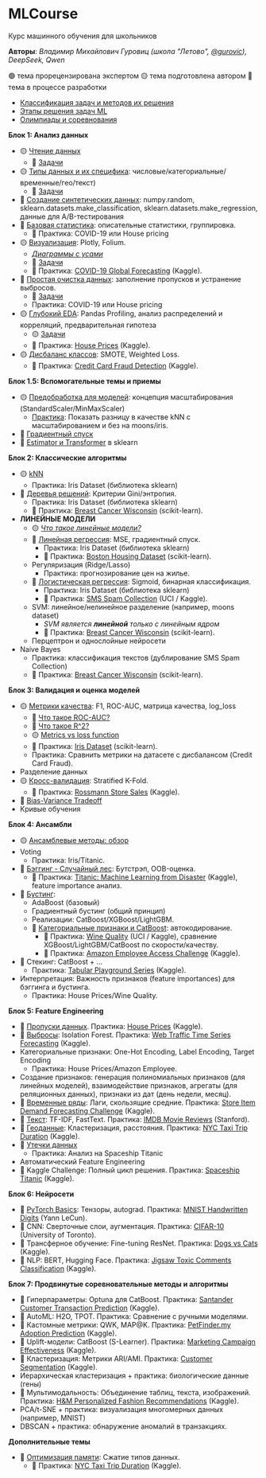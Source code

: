 # MLCourse  
Курс машинного обучения для школьников

**Авторы**: *Владимир Михайлович Гуровиц (школа "Летово", [@gurovic](https://t.me/gurovic)), DeepSeek, Qwen*

🟢 тема прорецензирована экспертом
🟡 тема подготовлена автором
🔴 тема в процессе разработки

* [Классификация задач и методов их решения](problems.md)
* [Этапы решения задач ML](methods.md)
* [Олимпиады и соревнования](olympiads.md)

**Блок 1: Анализ данных**  
* 🟡 [Чтение данных](010_read.ipynb)
  * 🔴 [Задачи](010_read_tasks.md)
* 🟡 [Типы данных и их специфика](012_types.ipynb): числовые/категориальные/временные/гео/текст)
  * 🔴 [Задачи](012_types_tasks.md)
* 🔴 [Создание синтетических данных](013_create_data.ipynb): numpy.random, sklearn.datasets.make_classification, sklearn.datasets.make_regression, данные для A/B-тестирования
* 🔴 [Базовая статистика](016_base_stat.ipynb): описательные статистики, группировка.
  * 🔴 Практика: COVID-19 или House pricing
* 🟡 [Визуализация](015_visualization.ipynb): Plotly, Folium.
  * [*Диаграммы с усами*](015_10_boxplot_whiskers.md) 
  * 🔴 [Задачи](015_visualization_tasks.md)
  * 🔴 Практика: [COVID-19 Global Forecasting](https://www.kaggle.com/imdevskp/corona-virus-report) (Kaggle).  
* 🔴 [Простая очистка данных](017_clean_data.ipynb): заполнение пропусков и устранение выбросов.
  * 🔴 [Задачи](017_clean_data_tasks.md)
  * Практика: COVID-19 или House pricing
* 🟡 [Глубокий EDA](019_EDA.ipynb): Pandas Profiling, анализ распределений и корреляций, предварительная гипотеза
  * 🟡 [Задачи](019_EDA_tasks.md)
  * 🔴 Практика: [House Prices](https://www.kaggle.com/c/house-prices-advanced-regression-datasets) (Kaggle).  
* 🟡 [Дисбаланс классов](030_disbalance.ipynb): SMOTE, Weighted Loss.
  * 🔴 Практика: [Credit Card Fraud Detection](https://www.kaggle.com/mlg-ulb/creditcardfraud) (Kaggle).  

**Блок 1.5: Вспомогательные темы и приемы**
* 🟡 [Предобработка для моделей](107_scaling.ipynb): концепция масштабирования (StandardScaler/MinMaxScaler)
  * [Практика](107_scaling_practice.md): Показать разницу в качестве kNN с масштабированием и без на moons/iris.
* 🔴 [Градиентный спуск](080_gradient_descent.md)
* 🔴 [Estimator и Transformer](090_estimator_transformer.md) в sklearn

**Блок 2: Классические алгоритмы**  
* 🟡 [kNN](103_knn.ipynb)
  * Практика: Iris Dataset (библиотека sklearn)
* 🔴 [Деревья решений](150_decision_tree.ipynb): Критерии Gini/энтропия.
  * Практика: Iris Dataset (библиотека sklearn)
  * 🔴 Практика: [Breast Cancer Wisconsin](https://scikit-learn.org/stable/modules/generated/sklearn.datasets.load_breast_cancer.html) (scikit-learn).  
* **ЛИНЕЙНЫЕ МОДЕЛИ**
  * 🟡 [*Что такое линейные модели?*](108_linear.md) 
  * 🔴 [Линейная регрессия](110_linreg.md): MSE, градиентный спуск.
    * Практика: Iris Dataset (библиотека sklearn)
    * 🔴 Практика: [Boston Housing Dataset](https://scikit-learn.org/stable/modules/generated/sklearn.datasets.load_boston.html) (scikit-learn).
  * Регуляризация (Ridge/Lasso)
    * Практика: прогнозирование цен на жилье.  
  * 🔴 [Логистическая регрессия](120_logreg.md): Sigmoid, бинарная классификация.
    * Практика: Iris Dataset (библиотека sklearn)
    * 🔴 Практика: [SMS Spam Collection](https://www.kaggle.com/uciml/sms-spam-collection-dataset) (UCI / Kaggle).
  * SVM: линейное/нелинейное разделение (например, moons dataset)
    * *SVM является **линейной** только с линейным ядром*
    * 🔴 Практика: [Breast Cancer Wisconsin](https://scikit-learn.org/stable/modules/generated/sklearn.datasets.load_breast_cancer.html) (scikit-learn).
  * Перцептрон и однослойные нейросети
* Naive Bayes
  * Практика: классификация текстов (дублирование SMS Spam Collection)
  * 🔴 Практика: [Breast Cancer Wisconsin](https://scikit-learn.org/stable/modules/generated/sklearn.datasets.load_breast_cancer.html) (scikit-learn).  

**Блок 3: Валидация и оценка моделей** 
* 🟡 [Метрики качества](130_metrics.ipynb): F1, ROC-AUC, матрица качества, log_loss
  * 🔴 [Что такое ROC-AUC?](135_roc_auc.md)
  * 🔴 [Что такое R^2?](137_r_2.md)
  * 🟡 [Metrics vs loss function](130_1_metrics_vs_loss_function.md)
  * 🔴 Практика: [Iris Dataset](https://scikit-learn.org/stable/modules/generated/sklearn.datasets.load_iris.html) (scikit-learn).  
  * Практика: Сравнить метрики на датасете с дисбалансом (Credit Card Fraud).
* Разделение данных
* 🟡 [Кросс-валидация](140_kfold.ipynb): Stratified K-Fold.
  * 🔴 Практика: [Rossmann Store Sales](https://www.kaggle.com/c/rossmann-store-sales) (Kaggle).
* 🔴 [Bias-Variance Tradeoff](140_10_bias_variance.md)
* Кривые обучения
  
**Блок 4: Ансамбли** 
* 🟡 [Ансамблевые методы: обзор](145_ensemble.ipynb)
* Voting
  * Практика: Iris/Titanic.
* 🔴 [Бэггинг - Случайный лес](160_random_forest.md): Бутстрэп, OOB-оценка.
  * 🔴 Практика: [Titanic: Machine Learning from Disaster](https://www.kaggle.com/c/titanic) (Kaggle), feature importance анализ.  
* 🔴 [Бустинг](170_boosting.md):
  * AdaBoost (базовый)
  * Градиентный бустинг (общий принцип)
  * Реализации: CatBoost/XGBoost/LightGBM.
  * 🔴 [Категориальные признаки и CatBoost](180_cat_features.md): автокодирование.
    * 🔴 Практика: [Wine Quality](https://www.kaggle.com/uciml/red-wine-quality-cortez-et-al-2009) (UCI / Kaggle), сравнение XGBoost/LightGBM/CatBoost по скорости/качеству.  
    * 🔴 Практика: [Amazon Employee Access Challenge](https://www.kaggle.com/c/amazon-employee-access-challenge) (Kaggle).  
* 🔴 Стекинг: CatBoost + ...
  * Практика: [Tabular Playground Series](https://www.kaggle.com/c/tabular-playground-series) (Kaggle).  
* Интерпретация: Важность признаков (feature importances) для бэггинга и бустинга.
  * Практика: House Prices/Wine Quality.
 
**Блок 5: Feature Engineering**  
- 🔴 [Пропуски данных](310_drops.md). Практика: [House Prices](https://www.kaggle.com/c/house-prices-advanced-regression-datasets) (Kaggle).  
- 🔴 [Выбросы](320_outliers.md): Isolation Forest. Практика: [Web Traffic Time Series Forecasting](https://www.kaggle.com/c/web-traffic-time-series-forecasting) (Kaggle).  
- Категориальные признаки: One-Hot Encoding, Label Encoding, Target Encoding
  -  Практика: House Prices/Amazon Employee. 
- Создание признаков: генерация полиномиальных признаков (для линейных моделей), взаимодействие признаков, агрегаты (для реляционных данных), признаки из дат (день недели, месяц).
-   🔴 [Временные ряды](330_time_series.md): Лаги, скользящие средние. Практика: [Store Item Demand Forecasting Challenge](https://www.kaggle.com/c/demand-forecasting-kernels-only) (Kaggle).  
- 🔴 [Текст](340_text_feature_engineering.md): TF-IDF, FastText. Практика: [IMDB Movie Reviews](https://ai.stanford.edu/~amaas/data/sentiment/) (Stanford).  
- 🔴 [Геоданные](350_geo_features.md): Кластеризация, расстояния. Практика: [NYC Taxi Trip Duration](https://www.kaggle.com/c/nyc-taxi-trip-duration) (Kaggle).
- 🔴 [Утечки данных](360_leak.md)
  - Практика: Анализ на Spaceship Titaniс
- Автоматический Feature Engineering 
- 🔴 Kaggle Challenge: Полный цикл решения. Практика: [Spaceship Titanic](https://www.kaggle.com/c/spaceship-titanic) (Kaggle).  

**Блок 6: Нейросети**  
- 🔴 [PyTorch Basics](410_pytorch.md): Тензоры, autograd. Практика: [MNIST Handwritten Digits](http://yann.lecun.com/exdb/mnist/) (Yann LeCun).  
- 🔴 CNN: Сверточные слои, аугментация. Практика: [CIFAR-10](https://www.cs.toronto.edu/~kriz/cifar.html) (University of Toronto).  
- 🔴 Трансферное обучение: Fine-tuning ResNet. Практика: [Dogs vs Cats](https://www.kaggle.com/c/dogs-vs-cats-redux-kernels-edition) (Kaggle).  
- 🔴 NLP: BERT, Hugging Face. Практика: [Jigsaw Toxic Comments Classification](https://www.kaggle.com/c/jigsaw-toxic-comment-classification-challenge) (Kaggle).  

**Блок 7: Продвинутые соревновательные методы и алгоритмы**  
- 🔴 Гиперпараметры: Optuna для CatBoost. Практика: [Santander Customer Transaction Prediction](https://www.kaggle.com/c/santander-customer-transaction-prediction) (Kaggle).  
- 🔴 AutoML: H2O, TPOT. Практика: Сравнение с ручными моделями.  
- 🔴 Кастомные метрики: QWK, MAP@K. Практика: [PetFinder.my Adoption Prediction](https://www.kaggle.com/c/petfinder-adoption-prediction) (Kaggle).  
- 🔴 Uplift-модели: CatBoost (S-Learner). Практика: [Marketing Campaign Effectiveness](https://www.kaggle.com/miroslavsabo/young-people-survey) (Kaggle).  
- 🔴 Кластеризация: Метрики ARI/AMI. Практика: [Customer Segmentation](https://www.kaggle.com/vjchoudhary7/customer-segmentation-tutorial-in-python) (Kaggle).  
- Иерархическая кластеризация + практика: биологические данные (гены)
- 🔴 Мультимодальность: Объединение таблиц, текста, изображений. Практика: [H&M Personalized Fashion Recommendations](https://www.kaggle.com/c/h-and-m-personalized-fashion-recommendations) (Kaggle).
- PCA/t-SNE + практика: визуализация многомерных данных (например, MNIST)
- DBSCAN + практика: обнаружение аномалий в транзакциях.
  
**Дополнительные темы**
* 🔴 [Оптимизация памяти](040_memory.md): Сжатие типов данных.
  * 🔴 Практика: [NYC Taxi Trip Duration](https://www.kaggle.com/c/nyc-taxi-trip-duration) (Kaggle).  
